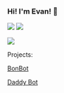 ### Hi! I'm Evan! 👋

![](https://api.ghprofile.me/view?username=eltaylor1104&style=flat-square)
![](https://img.shields.io/badge/Discord-judger%236969-%237289da?logo=discord&style=flat-square)



![](https://github-readme-stats.vercel.app/api?username=eltaylor1104&show_icons=true&theme=radical&custom_title=Evan%27s%20GitHub%20Stats&count_private=true&hide=stars)



Projects:

[BonBot](https://dsc.gg/bonbot)


[Daddy Bot](https://dsc.gg/daddybot)
